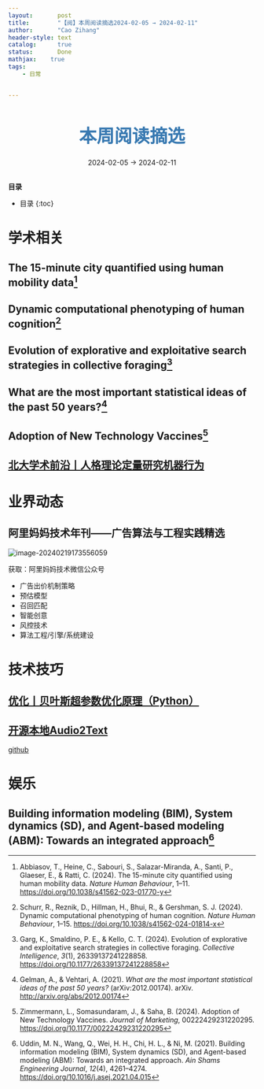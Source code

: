 ```yaml
---
layout:       post
title:        "【阅】本周阅读摘选2024-02-05 → 2024-02-11"
author:       "Cao Zihang"
header-style: text
catalog:      true
status:		  Done
mathjax: 	true
tags:
    - 日常


---
```


<center style="margin-bottom: 20px; margin-top: 50px"><font color="#3879B1" style="line-height: 1.4;font-weight: 700;font-size: 36px;box-sizing: border-box; ">本周阅读摘选</font></center>

<center style=" margin-bottom: 30px;">2024-02-05 → 2024-02-11</center>

<font style="font-weight: bold;">目录</font>

* 目录
{:toc}

# 学术相关

## The 15-minute city quantified using human mobility data[^1]



## Dynamic computational phenotyping of human cognition[^2]



## Evolution of explorative and exploitative search strategies in collective foraging[^3]



## What are the most important statistical ideas of the past 50 years?[^4]



## Adoption of New Technology Vaccines[^5]



## [北大学术前沿丨人格理论定量研究机器行为](https://mp.weixin.qq.com/s/0ly_VqeGR2iDpaulhtvHqw)



# 业界动态

## 阿里妈妈技术年刊——广告算法与工程实践精选

![image-20240219173556059](https://img.caozihang.com/img/202402191736599.png)

获取：阿里妈妈技术微信公众号

- 广告出价机制策略
- 预估模型
- 召回匹配
- 智能创意
- 风控技术
- 算法工程/引擎/系统建设

# 技术技巧

## [优化丨贝叶斯超参数优化原理（Python）](https://mp.weixin.qq.com/s/WxRtAS73Bx1oYpnVE7UIYQ)



## [开源本地Audio2Text](https://whishper.net/)

[github](https://github.com/pluja/whishper)

# 娱乐

## Building information modeling (BIM), System dynamics (SD), and Agent-based modeling (ABM): Towards an integrated approach[^6]



[^1]: Abbiasov, T., Heine, C., Sabouri, S., Salazar-Miranda, A., Santi, P., Glaeser, E., & Ratti, C. (2024). The 15-minute city quantified using human mobility data. *Nature Human Behaviour*, 1–11. https://doi.org/10.1038/s41562-023-01770-y
[^2]: Schurr, R., Reznik, D., Hillman, H., Bhui, R., & Gershman, S. J. (2024). Dynamic computational phenotyping of human cognition. *Nature Human Behaviour*, 1–15. https://doi.org/10.1038/s41562-024-01814-x
[^3]: Garg, K., Smaldino, P. E., & Kello, C. T. (2024). Evolution of explorative and exploitative search strategies in collective foraging. *Collective Intelligence*, *3*(1), 26339137241228858. https://doi.org/10.1177/26339137241228858
[^4]: Gelman, A., & Vehtari, A. (2021). *What are the most important statistical ideas of the past 50 years?* (arXiv:2012.00174). arXiv. http://arxiv.org/abs/2012.00174
[^5]: Zimmermann, L., Somasundaram, J., & Saha, B. (2024). Adoption of New Technology Vaccines. *Journal of Marketing*, 00222429231220295. https://doi.org/10.1177/00222429231220295
[^6]: Uddin, M. N., Wang, Q., Wei, H. H., Chi, H. L., & Ni, M. (2021). Building information modeling (BIM), System dynamics (SD), and Agent-based modeling (ABM): Towards an integrated approach. *Ain Shams Engineering Journal*, *12*(4), 4261–4274. https://doi.org/10.1016/j.asej.2021.04.015

